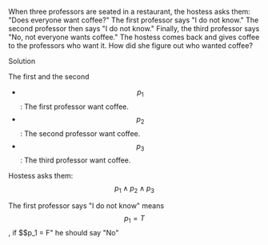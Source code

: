 When three professors are seated in a restaurant, the hostess asks them: "Does everyone want coffee?" The first professor says "I do not know." The second professor then says "I do not know." Finally, the third professor says "No, not everyone wants coffee." The hostess comes back and gives coffee to the professors who want it. How did she figure out who wanted coffee?

Solution

The first and the second

+ $$p_1$$: The first professor want coffee.
+ $$p_2$$: The second professor want coffee.
+ $$p_3$$: The third professor want coffee.

Hostess asks them: $$p_1 \wedge p_2 \wedge p_3$$

The first professor says "I do not know" means $$p_1 = T$$, if $$p_1 = F" he should say "No"